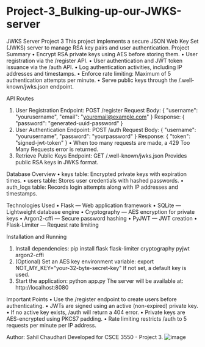 # Project-3_Bulking-up-our-JWKS-server
JWKS Server Project 3 
This project implements a secure JSON Web Key Set (JWKS) server to manage RSA key pairs and user authentication.
Project Summary
•	Encrypt RSA private keys using AES before storing them.
•	User registration via the /register API.
•	User authentication and JWT token issuance via the /auth API.
•	Log authentication activities, including IP addresses and timestamps.
•	Enforce rate limiting: Maximum of 5 authentication attempts per minute.
•	Serve public keys through the /.well-known/jwks.json endpoint.
 
API Routes
1. User Registration
Endpoint: POST /register
Request Body:
{
  "username": "yourusername",
  "email": "youremail@example.com"
}
Response:
{
  "password": "generated-uuid-password"
}
2. User Authentication
Endpoint: POST /auth
Request Body:
{
  "username": "yourusername",
  "password": "yourpassword"
}
Response:
{
  "token": "signed-jwt-token"
}
•	When too many requests are made, a 429 Too Many Requests error is returned.
3. Retrieve Public Keys
Endpoint: GET /.well-known/jwks.json
Provides public RSA keys in JWKS format.
 
Database Overview
•	keys table: Encrypted private keys with expiration times.
•	users table: Stores user credentials with hashed passwords.
•	auth_logs table: Records login attempts along with IP addresses and timestamps.
 
Technologies Used
•	Flask — Web application framework
•	SQLite — Lightweight database engine
•	Cryptography — AES encryption for private keys
•	Argon2-cffi — Secure password hashing
•	PyJWT — JWT creation
•	Flask-Limiter — Request rate limiting
 
Installation and Running
1.	Install dependencies:
pip install flask flask-limiter cryptography pyjwt argon2-cffi
2.	(Optional) Set an AES key environment variable:
export NOT_MY_KEY="your-32-byte-secret-key"
If not set, a default key is used.
3.	Start the application:
python app.py
The server will be available at: http://localhost:8080
 
Important Points
•	Use the /register endpoint to create users before authenticating.
•	JWTs are signed using an active (non-expired) private key.
•	If no active key exists, /auth will return a 404 error.
•	Private keys are AES-encrypted using PKCS7 padding.
•	Rate limiting restricts /auth to 5 requests per minute per IP address.
 
Author: Sahil Chaudhari
Developed for CSCE 3550 - Project 3.
![image](https://github.com/user-attachments/assets/135fba26-f309-4317-aaf0-1002c14ac6a8)
